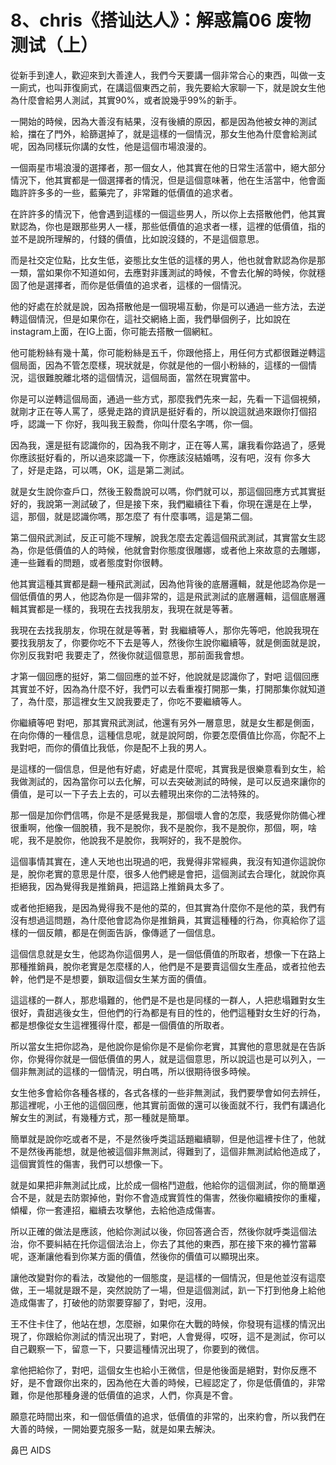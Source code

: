 # 8、chris《搭讪达人》：解惑篇06 废物测试（上）

從新手到達人，歡迎來到大善達人，我們今天要講一個非常合心的東西，叫做一支一廁式，也叫菲復廁式，在講這個東西之前，我先要給大家聊一下，就是說女生他為什麼會給男人測試，其實90%，或者說幾乎99%的新手。

一開始的時候，因為大善沒有結果，沒有後續的原因，都是因為他被女神的測試給，擋在了門外，給篩選掉了，就是這樣的一個情況，那女生他為什麼會給測試呢，因為同樣玩你講的女性，他是這個市場浪漫的。

一個兩星市場浪漫的選擇者，那一個女人，他其實在他的日常生活當中，絕大部分情況下，他其實都是一個選擇者的情況，但是這個意味著，他在生活當中，他會面臨許許多多的一些，藍藥完了，非常難的低價值的追求者。

在許許多的情況下，他會遇到這樣的一個這些男人，所以你上去搭散他們，他其實默認為，你也是跟那些男人一樣，那些低價值的追求者一樣，這裡的低價值，指的並不是說所理解的，付錢的價值，比如說沒錢的，不是這個意思。

而是社交定位點，比女生低，姿態比女生低的這樣的男人，他也就會默認為你是那一類，當如果你不知道如何，去應對非護測試的時候，不會去化解的時候，你就穩固了他是選擇者，而你是低價值的追求者，這樣的一個情況。

他的好處在於就是說，因為搭散他是一個現場互動，你是可以通過一些方法，去逆轉這個情況，但是如果你在，這社交網絡上面，我們舉個例子，比如說在instagram上面，在IG上面，你可能去搭散一個網紅。

他可能粉絲有幾十萬，你可能粉絲是五千，你跟他搭上，用任何方式都很難逆轉這個局面，因為不管怎麼樣，現狀就是，你就是他的一個小粉絲的，這樣的一個情況，這很難脫離北塔的這個情況，這個局面，當然在現實當中。

你是可以逆轉這個局面，通過一些方式，那麼我們先來一起，先看一下這個視頻，就剛才正在等人罵了，感覺走路的資訊是挺好看的，所以說這就過來跟你打個招呼，認識一下 你好，我叫我王毅喬，你叫什麼名字嗎，你一個。

因為我，還是挺有認識你的，因為我不剛才，正在等人罵，讓我看你路過了，感覺你應該挺好看的，所以過來認識一下，你應該沒結婚嗎，沒有吧，沒有 你多大了，好是走路，可以嗎，OK，這是第二測試。

就是女生說你查戶口，然後王毅喬說可以嗎，你們就可以，那這個回應方式其實挺好的，我說第一測試破了，但是接下來，我們繼續往下看，你現在還是在上學，這，那個，就是認識你嗎，那怎麼了 有什麼事嗎，這是第二個。

第二個飛武測試，反正可能不理解，說我怎麼去定義這個飛武測試，其實當女生認為，你是低價值的人的時候，他就會對你態度很雕娜，或者他上來故意的去雕娜，連一些難看的問題，或者態度對你很轉。

他其實這種其實都是翻一種飛武測試，因為他背後的底層邏輯，就是他認為你是一個低價值的男人，他認為你是一個非常的，這是飛武測試的底層邏輯，這個底層邏輯其實都是一樣的，我現在去找我朋友，我現在就是等著。

我現在去找我朋友，你現在就是等著，對 我繼續等人，那你先等吧，他說我現在要找我朋友了，你要你吃不下去是等人，然後你生說你繼續等，就是側面就是說，你別反我對吧 我要走了，然後你就這個意思，那前面我會想。

才第一個回應的挺好，第二個回應的並不好，他說就是認識你了，對吧 這個回應其實並不好，因為為什麼不好，我們可以去看重複打開那一集，打開那集你就知道了，為什麼，那這裡女生又說我要走了，你吃不要繼續等人。

你繼續等吧 對吧，那其實飛武測試，他還有另外一層意思，就是女生都是側面，在向你傳的一種信息，這種信息呢，就是說阿朗，你要怎麼價值比你高，你配不上我對吧，而你的價值比我低，你是配不上我的男人。

是這樣的一個信息，但是他有好處，好處是什麼呢，其實我是很樂意看到女生，給我做測試的，因為當你可以去化解，可以去突破測試的時候，是可以反過來讓你的價值，是可以一下子去上去的，可以去體現出來你的二法特殊的。

那一個是加你們信嗎，你是不是感覺我是，那個壞人會的怎麼，我感覺你防備心裡很重啊，他像一個脫積，我不是脫你，我不是脫你，我不是脫你，那個，啊，啥呢，我不是脫你，他說我不是脫你，我啊好的，我不是脫你。

這個事情其實在，達人天地也出現過的吧，我覺得非常經典，我沒有知道你這說你是，脫你老實的意思是什麼，很多人他們總是會把，這個測試去合理化，就說你真拒絕我，因為覺得我是推銷員，把這路上推銷員太多了。

或者他拒絕我，是因為覺得我不是他的菜的，但其實為什麼你不是他的菜，我們有沒有想過這問題，為什麼他會認為你是推銷員，其實這種種的行為，你真給你了這樣的一個反饋，都是在側面告訴，像傳遞了一個信息。

這個信息就是女生，他認為你這個男人，是一個低價值的所取者，想像一下在路上那種推銷員，脫你老實是怎麼樣的人，他們是不是要賣這個女生產品，或者拉他去幹，他們是不是想要，鎖取這個女生某方面的價值。

這這樣的一群人，那悲塌難的，他們是不是也是同樣的一群人，人把悲塌難對女生很好，貴甜逃後女生，但他們的行為都是有目的性的，他們這種對女生好的行為，都是想像從女生這裡獲得什麼，都是一個價值的所取者。

所以當女生把你認為，是他說你是偷你是不是偷你老實，其實他的意思就是在告訴你，你覺得你就是一個低價值的男人，就是這個意思，所以說這也是可以列入，一個非無測試的這樣的一個情況，明白嗎，所以很期待很多時候。

女生他多會給你各種各樣的，各式各樣的一些非無測試，我們要學會如何去辨任，那這裡呢，小王他的這個回應，他其實前面做的還可以後面就不行，我們有講過化解女生的測試，有幾種方式，那一種就是簡單。

簡單就是說你吃或者不是，不是然後呼类這話題繼續聊，但是他這裡卡住了，他就不是然後再能想，就是他被這個非無測試，得難到了，這個非無測試給他造成了，這個實質性的傷害，我們可以想像一下。

就是如果把非無測試比成，比於成一個格鬥遊戲，他給你的這個測試，你的簡單適合不是，就是去防禦掉他，對你不會造成實質性的傷害，然後你繼續按你的重權，傾權，你一套連招，繼續去攻擊他，去給他造成傷害。

所以正確的做法是應該，他給你測試以後，你回答適合否，然後你就呼类這個法治，你不要糾結在托你這個法治上，你去了其他的東西，那在接下來的褲竹當幕呢，逐漸讓他看到你某方面的價值，然後你的價值可以顯現出來。

讓他改變對你的看法，改變他的一個態度，是這樣的一個情況，但是他並沒有這麼做，王一場就是跟不是，突然說防了一場，但是這個測試，趴一下打到他身上給他造成傷害了，打破他的防禦要穿腳了，對吧，沒用。

王不住卡住了，他站在想，怎麼辦，如果你在大戰的時候，你發現有這樣的情況出現了，你跟給你測試的情況出現了，對吧，人會覺得，哎呀，這不是測試，你可以自己觀察一下，留意一下，只要這種情況出現了，你要到的微信。

拿他把給你了，對吧，這個女生也給小王微信，但是他後面是絕對，對你反應不好，是不會跟你出來的，因為他在大善的時候，已經認定了，你是低價值的，非常難，你是他那種身邊的低價值的追求，人們，你真是不會。

願意花時間出來，和一個低價值的追求，低價值的非常的，出來約會，所以我們在大善的時候，一開始要克服多一點，就是如果去解決。

鼻巴 AIDS